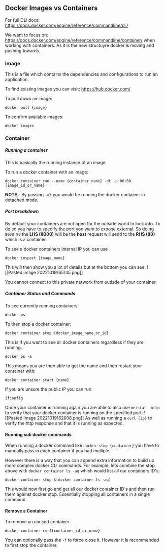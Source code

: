 ## Docker Images vs Containers

For full CLI docs:
https://docs.docker.com/engine/reference/commandline/cli/

We want to focus on: https://docs.docker.com/engine/reference/commandline/container/
when working with containers. As it is the new structuyre docker is moving and pushing towards.

### Image

This is a file which contains the dependencies and configurations to run an application.

To find existing images you can visit: https://hub.docker.com/

To pull down an image:

```shell
docker pull {image}
```

To confirm available images:

```shell
docker images
```

### Container

##### Running a container
This is basically the running instance of an image.

To run a docker container with an image:

```shell
docker container run --name {container_name} -dt -p 80:80 {image_id_or_name}
```

**NOTE -** By passing *`-dt`*  you would be running the docker container in detached mode.

##### Port breakdown
By default your containers are not open for the outside world to look into. To do so you have to specify the port you want to expose external. So doing `8000:80` the **LHS (8000)** will be the **host** request will send to the **RHS (80)** which is a container.

To see a docker containers internal IP you can use

```shell
docker inspect {image_name}
```

This will then show you a lot of details but at the bottom you can see:
![[Pasted image 20221019165145.png]]

You cannot connect to this private network from outisde of your container.

##### Container Status and Commands

To see currently running containers: 

```shell
docker ps
```

To then stop a docker container:

```shell
docker container stop {docker_image_name_or_id}
```

This is if you want to see all docker containers regardless if they are running.

```shell
docker ps -a
```

This means you are then able to get the name and then restart your container with:

```shell
docker container start {name}
```

If you are unsure the public IP you can run:

```shell
ifconfig
```

Once your container is running again you are able to also use `netstat -ntlp` to verify that your docker container is running on the specified port:
![[Pasted image 20221019162008.png]]
As well as running a `curl {ip}` to verify the http response and that it is running as expected.

#### Running  sub docker commands

When running a docker command like `docker stop {container}` you have to manually pass in each container if you had mutliple.

However there is a way that you can append extra information to build up more complex docker CLI commands. For example, lets combine the stop above with `docker container ls -aq` which would list all our containers ID's:

```shell
docker container stop $(docker container ls -aq)
```

This would now first go and get all our docker container ID's and then run them against docker stop. Essentially stopping all containers in a single command.

#### Remove a Container

To remove an unused container

```shell
docker container rm ${container_id_or_name}
```

You can optionally pass the `-f` to force close it. However it is recommended to first stop the container.
